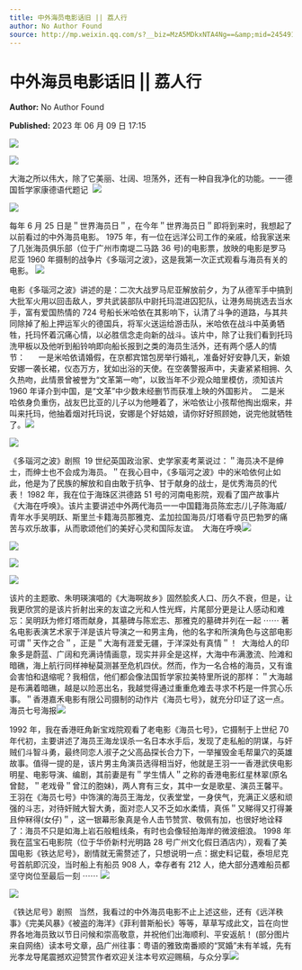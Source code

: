 ```yaml
---
title: 中外海员电影话旧 || 荔人行
author: No Author Found
source: http://mp.weixin.qq.com/s?__biz=MzA5MDkxNTA4Ng==&amp;mid=2454913750&amp;idx=1&amp;sn=0b9fc3a5c820c307d9ebb4768b961233&amp;chksm=87a3cab7b0d443a133d1eead38e6324b0ed7fe9526fd180e5eb7dd6ed978e2dae1a48514c19b#rd
---
```


# 中外海员电影话旧 || 荔人行

**Author:** No Author Found

**Published:** 2023 年 06 月 09 日 17:15

![](https://mmbiz.qpic.cn/mmbiz_png/Ljib4So7yuWhzmPgokpMBWrYSjV0T4e9MibWX1u3EMoibMkcs8HOQ6bxoQDXb0ZJcmZ57557Fic7UeZosouMxLks1A/640?wx_fmt=png)

![](https://mmbiz.qpic.cn/mmbiz_png/Ljib4So7yuWhzmPgokpMBWrYSjV0T4e9MfpoHvKgyG3ZUv5bnBaEqLJHQEx0Lr6Aksdr7K5LGrZzXKEBia8ich3qQ/640?wx_fmt=png)

大海之所以伟大，除了它美丽、壮阔、坦荡外，还有一种自我净化的功能。一一德国哲学家康德语代题记  ![](https://mmbiz.qpic.cn/mmbiz_png/Ljib4So7yuWhzmPgokpMBWrYSjV0T4e9Mf90ygEmwQg2v3iaLpXmH6fbpBibUDiatJY1nIxgTSOqcGlfEMnNicsQ0ibQ/640?wx_fmt=png)

![](https://mmbiz.qpic.cn/mmbiz_png/Ljib4So7yuWhzmPgokpMBWrYSjV0T4e9Mftt04O0YwqjOhs9dVJZeOjJiaa4GOEKgic3monrs1icg0u3EiaU0sXOLnw/640?wx_fmt=png)

每年 6 月 25 日是＂世界海员日＂，在今年＂世界海员日＂即将到来时，我想起了以前看过的中外海员电影。 1975 年，有一位在远洋公司工作的亲戚，给我家送来了几张海员俱乐部（位于广州市南堤二马路 36 号)的电影票，放映的电影是罗马尼亚 1960 年摄制的战争片《多瑙河之波》，这是我第一次正式观看与海员有关的电影。 ![](https://mmbiz.qpic.cn/mmbiz_jpg/PJWG74pLsMZKIQng88Vf7AfqU9W0LW6vdykwniaHbw2ic771pljn4k1XWiaE7GxVelyGGaX248k4hibL0njzjC9DFw/640)

电影《多瑙河之波》讲述的是：二次大战罗马尼亚解放前夕，为了从德军手中搞到大批军火用以回击敌人，罗共武装部队中尉托玛混进囚犯队，让港务局挑选去当水手，富有爱国热情的 724 号船长米哈依在其影响下，认清了斗争的道路，与其共同除掉了船上押运军火的德国兵，将军火送运给游击队，米哈依在战斗中英勇牺牲，托玛怀着沉痛心情，以必胜信念走向新的战斗。该片中，除了让我们看到托玛洗甲板以及他听到船铃响即向船长报到之类的海员生活外，还有两个感人的情节：      一是米哈依请婚假，在京都宾馆包房举行婚礼，准备好好安静几天，新娘安娜一袭长裙，仪态万方，犹如出浴的天使。在空袭警报声中，夫妻紧紧相拥、久久热吻，此情景曾被誉为“文革第一吻”，以致当年不少观众暗里模仿，须知该片 1960 年译介到中国，是“文革”中少数未经删节而获准上映的外国影片。  二是米哈依身负重伤，战友巴比亚的儿子以为他睡着了，米哈依让小孩帮他掏出烟来，并叫来托玛，他抽着烟对托玛说，安娜是个好姑娘，请你好好照顾她，说完他就牺牲了。![](https://mmbiz.qpic.cn/mmbiz_gif/Ljib4So7yuWgicN481ZkibbZd2QwWUmFfjkDxqNEuyNhx4P6YRv9Gib64sAO3HYcN523K6VAvyrn5dEMtoic1ucsz5Q/640?wx_fmt=gif)

![](https://mmbiz.qpic.cn/mmbiz_jpg/PJWG74pLsMZKIQng88Vf7AfqU9W0LW6vp0T7HB5YgPamaHcJiavmAJ51B3xaVNwK3arKu4TOhprCUAiaJbHQiahDQ/640)

《多瑙河之波》剧照  19 世纪英国政治家、史学家麦考莱说过：＂海员决不是绅士，而绅士也不会成为海员。＂在我心目中，《多瑙河之波》中的米哈依何止如此，他是为了民族的解放和自由敢于抗争、甘于献身的战士，是优秀海员的代表！ 1982 年，我在位于海珠区洪德路 51 号的河南电影院，观看了国产故事片《大海在呼唤》。该片主要讲述中外两代海员一一中国籍海员陈宏志/儿子陈海威/青年水手吴明跃、斯里兰卡籍海员那雅克、孟加拉国海员/灯塔看守员巴勃罗的痛苦与欢乐故事，从而歌颂他们的美好心灵和国际友谊。  大海在呼唤![](https://mmbiz.qpic.cn/mmbiz_jpg/PJWG74pLsMZKIQng88Vf7AfqU9W0LW6vnFvNwGny1fBFUpktFUic0GG07hSF535UUQTHQwS2N11BVhM9jEEiasOQ/640)

![](https://mmbiz.qpic.cn/mmbiz_png/bL2iaicTYdZn58icRT4Wx1RIiafXoUgyjsA6AqKL7vfezqCwzsibP89D91BVoutnO6ML663AKF1TU1sQStlyKfY9pfw/640?wx_fmt=png)

![](https://mmbiz.qpic.cn/mmbiz_jpg/PJWG74pLsMZKIQng88Vf7AfqU9W0LW6vZNleMMB7ffZ8gzdEo3lMkQ4Ml2bQNNQbude3omMNM1oEQmR9aQZiaCw/640)

![](https://mmbiz.qpic.cn/mmbiz_jpg/PJWG74pLsMZKIQng88Vf7AfqU9W0LW6vm59z6cwc3tZCgwqwqAIao2OBzSELLEqUAVodLnM2eo9FYlR5XW1FDg/640)

该片的主题歌、朱明瑛演唱的《大海啊故乡》固然脍炙人口、历久不衰，但是，让我更欣赏的是该片折射出来的友谊之光和人性光辉，片尾部分更是让人感动和难忘：吴明跃为修灯塔而献身，其墓碑与陈宏志、那雅克的墓碑并列在一起 ⋯⋯ 著名电影表演艺术家于洋是该片导演之一和男主角，他的名字和所演角色与这部电影可谓＂天作之合＂，正是＂大海有涯爱无疆，于洋深处有真情＂！  大海给人的印象多是蔚蓝、广阔和充满诗情画意，现实并非全是这样，大海中布满激流、险滩和暗礁，海上航行同样神秘莫测甚至危机四伏。然而，作为一名合格的海员，又有谁会害怕和退缩呢？我相信，他们都会像法国哲学家拉美特里所说的那样：＂大海越是布满着暗礁，越是以险恶出名，我越觉得通过重重危难去寻求不朽是一件赏心乐事。＂香港嘉禾电影有限公司摄制的动作片《海员七号》，就充分印证了这一点。  海员七号海报![](https://mmbiz.qpic.cn/mmbiz_jpg/PJWG74pLsMZKIQng88Vf7AfqU9W0LW6v4KqiaLppEtlDtZERsBNwcJCjxKwP6Yzb5BWdbJve1eIic65MRyBOCCNA/640)

1992 年，我在香港旺角新宝戏院观看了老电影《海员七号》，它摄制于上世纪 70 年代初，主要讲述了海员王海龙误杀一名日本水手后，发现了走私船的阴谋，与奸贼们斗智斗勇，最终同恋人淑子之父高品探长合力下，一举摧毁金毛帮巢穴的英雄故事。值得一提的是，该片男主角演员选得相当好，他就是王羽一一香港武侠电影明星、电影导演、编剧，其前妻是有＂学生情人＂之称的香港电影红星林翠(原名曾懿，＂老戏骨＂曾江的胞妹)，两人育有三女，其中一女是歌星、演员王馨平。王羽在《海员七号》中饰演的海员王海龙，仪表堂堂，一身侠气，充满正义感和顽强的斗志，对待奸贼大智大勇，面对恋人又不乏如水柔情，真係＂又睇得又打得兼且仲冧得(女仔)＂，这一银幕形象真是令人击节赞赏、敬佩有加，也很好地诠释了：海员不只是如海上岩石般粗线条，有时也会像轻拍海岸的微波细浪。 1998 年我在蓝宝石电影院（位于华侨新村光明路 28 号广州文化假日酒店内），观看了美国电影《铁达尼号》，剧情就无需赘述了，只想说明一点：据史料记载，泰坦尼克号首航即沉没，当时船上有船员 908 人，幸存者有 212 人，绝大部分遇难船员都坚守岗位至最后一刻 ⋯⋯ ![](https://mmbiz.qpic.cn/mmbiz_jpg/PJWG74pLsMZKIQng88Vf7AfqU9W0LW6v3b0TJSJia8vR3WyeQAvscNZBxlibB8JyZQ7BJmzyV28uRbSZ8gFfuzQw/640)

![](https://mmbiz.qpic.cn/mmbiz_jpg/PJWG74pLsMZKIQng88Vf7AfqU9W0LW6vrJRJ63ZSn6NwNKsBibcZAO3bObcbc5DDXTS2ibP5UXOz00oC3ngZQ4IA/640)

《铁达尼号》剧照   当然，我看过的中外海员电影不止上述这些，还有《远洋秩事》《完美风暴》《被盗的海洋》《菲利普斯船长》等等，草草写成此文，旨在向世界各地海员致以节日问候和崇高敬意，并祝他们出海顺利、平安返航！ (部分图片来自网络）读本号文章，品广州往事：粤语的雅致南番顺的“冥婚”未有羊城，先有光孝龙导尾震撼欢迎赞赏作者欢迎关注本号欢迎赐稿，与众分享![](https://mmbiz.qpic.cn/mmbiz_jpg/PJWG74pLsMZKIQng88Vf7AfqU9W0LW6vFJjM9MmPOaRWqP0NSOop0l5eicVHCJW7ULeLycNe2RZgSV3ujrewNVw/640)
